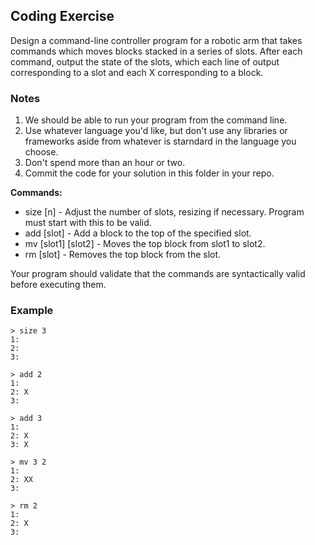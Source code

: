 ## Coding Exercise

Design a command-line controller program for a robotic arm that takes commands which moves blocks stacked in a series of slots. After each command, output the state of the slots, which each line of output corresponding to a slot and each X corresponding to a block.

### Notes
1. We should be able to run your program from the command line.
2. Use whatever language you'd like, but don't use any libraries or frameworks aside from whatever is starndard in the language you choose.
4. Don't spend more than an hour or two.
5. Commit the code for your solution in this folder in your repo.

**Commands:**

  * size [n] - Adjust the number of slots, resizing if necessary. Program must start with this to be valid.
  * add [slot] - Add a block to the top of the specified slot.
  * mv [slot1] [slot2] - Moves the top block from slot1 to slot2.
  * rm [slot] - Removes the top block from the slot.

Your program should validate that the commands are syntactically valid before executing them.

### Example

```
> size 3
1:
2:
3:

> add 2
1:
2: X
3:

> add 3
1:
2: X
3: X

> mv 3 2
1:
2: XX
3:

> rm 2
1:
2: X
3:
```
